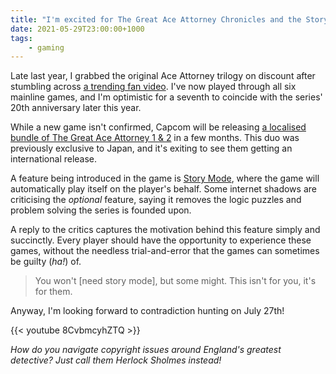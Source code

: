 ```yaml
---
title: "I'm excited for The Great Ace Attorney Chronicles and the Story Mode feature"
date: 2021-05-29T23:00:00+1000
tags:
    - gaming
---
```


Late last year, I grabbed the original Ace Attorney trilogy on discount after stumbling across [a trending fan video](https://www.youtube.com/watch?v=vDMwDT6BhhE). I've now played through all six mainline games, and I'm optimistic for a seventh to coincide with the series' 20th anniversary later this year.

While a new game isn't confirmed, Capcom will be releasing [a localised bundle of The Great Ace Attorney 1 & 2](https://www.youtube.com/watch?v=seA5Rc4lxzs) in a few months. This duo was previously exclusive to Japan, and it's exiting to see them getting an international release.

<!--more-->

A feature being introduced in the game is [Story Mode](https://twitter.com/aceattorneygame/status/1397598597152190466), where the game will automatically play itself on the player's behalf. Some internet shadows are criticising the _optional_ feature, saying it removes the logic puzzles and problem solving the series is founded upon.

A reply to the critics captures the motivation behind this feature simply and succinctly. Every player should have the opportunity to experience these games, without the needless trial-and-error that the games can sometimes be guilty (_ha!_) of.

> You won't [need story mode], but some might. This isn't for you, it's for them.

Anyway, I'm looking forward to contradiction hunting on July 27th!

{{< youtube 8CvbmcyhZTQ >}}

_How do you navigate copyright issues around England's greatest detective? Just call them Herlock Sholmes instead!_
